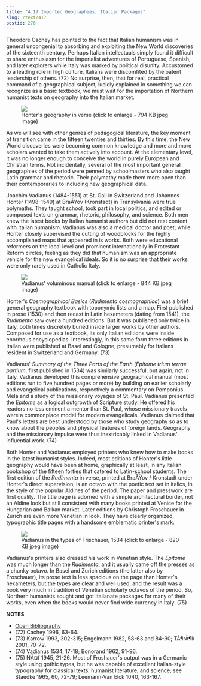 ```yaml
---
title: "4.17 Imported Geographies, Italian Packages"
slug: /text/417
postid: 276
---
```

Theodore Cachey has pointed to the fact that Italian humanism was in general uncongenial to absorbing and exploiting the New World discoveries of the sixteenth century. Perhaps Italian intellectuals simply found it difficult to share enthusiasm for the imperialist adventures of Portuguese, Spanish, and later explorers while Italy was marked by political disunity. Accustomed to a leading role in high culture, Italians were discomfited by the patent leadership of others. (72) No surprise, then, that for real, practical command of a geographical subject, lucidly explained in something we can recognize as a basic textbook, we must wait for the importation of Northern humanist texts on geography into the Italian market.
<p style="text-align: center;"></p>


<figure class="mkdn-figure">
    <div onClick="createLightbox('/images_full/4.00_Chapter_Four/HFS_083.03.jpg')" data="/images_full/0.00_Introduction/Wing-ZP-535.D175Negrotitle.jpg" class="mkdn-image-link" id="lbimage">
    <img class="mkdn-image" src="/images_full/4.00_Chapter_Four/HFS_083.03.jpg" />
    <figcaption class="mkdn-figcaption">Honter's geography in verse (click to enlarge - 794 KB jpeg image)</figcaption>
    </div>
</figure>

As we will see with other genres of pedagogical literature, the key moment of transition came in the fifteen twenties and thirties. By this time, the New World discoveries were becoming common knowledge and more and more scholars wanted to take them actively into account. At the elementary level, it was no longer enough to conceive the world in purely European and Christian terms. Not incidentally, several of the most important general geographies of the period were penned by schoolmasters who also taught Latin grammar and rhetoric. Their polymathy made them more open than their contemporaries to including new geographical data.

Joachim Vadianus (1484-1551) at St. Gall in Switzerland and Johannes Honter (1498-1549) at BraÅŸov (Kronstadt) in Transylvania were true polymaths. They taught school, took part in local politics, and edited or composed texts on grammar, rhetoric, philosophy, and science. Both men knew the latest books by Italian humanist authors but did not rest content with Italian humanism. Vadianus was also a medical doctor and poet; while Honter closely supervised the cutting of woodblocks for the highly accomplished maps that appeared in is works. Both were educational reformers on the local level and prominent internationally in Protestant Reform circles, feeling as they did that humanism was an appropriate vehicle for the new evangelical ideals. So it is no surprise that their works were only rarely used in Catholic Italy.
<p style="text-align: center;"></p>


<figure class="mkdn-figure">
    <div onClick="createLightbox('/images_full/4.00_Chapter_Four/HFS_084.01.jpg')" data="/images_full/0.00_Introduction/Wing-ZP-535.D175Negrotitle.jpg" class="mkdn-image-link" id="lbimage">
    <img class="mkdn-image" src="/images_full/4.00_Chapter_Four/HFS_084.01.jpg" />
    <figcaption class="mkdn-figcaption">Vadianus' voluminous manual (click to enlarge - 844 KB jpeg image)</figcaption>
    </div>
</figure>

Honter's *Cosmographical Basics* (*Rudimenta cosmographica*) was a brief general geography textbook with toponymic lists and a map. First published in prose (1530) and then recast in Latin hexameters (dating from 1541), the *Rudimenta* saw over a hundred editions. But it was published only twice in Italy, both times discretely buried inside larger works by other authors. Composed for use as a textbook, its only Italian editions were inside enormous encyclopedias. Interestingly, in this same form three editions in Italian were published at Basel and Cologne, presumably for Italians resident in Switzerland and Germany. (73)

Vadianus' *Summary of the Three Parts of the Earth* (*Epitome trium terrae partium*, first published in 1534) was similarly successful, but again, not in Italy. Vadianus developed this comprehensive geographical manual (most editions run to five hundred pages or more) by building on earlier scholarly and evangelical publications, respectively a commentary on Pomponius Mela and a study of the missionary voyages of St. Paul. Vadianus presented the *Epitome* as a logical outgrowth of Scripture study. He offered his readers no less eminent a mentor than St. Paul, whose missionary travels were a commonplace model for modern evangelicals. Vadianus claimed that Paul's letters are best understood by those who study geography so as to know about the peoples and physical features of foreign lands. Geography and the missionary impulse were thus inextricably linked in Vadianus' influential work. (74)

Both Honter and Vadianus employed printers who knew how to make books in the latest humanist styles. Indeed, most editions of Honter's little geography would have been at home, graphically at least, in any Italian bookshop of the fifteen forties that catered to Latin-school students. The first edition of the *Rudimenta* in verse, printed at BraÅŸov / Kronstadt under Honter's direct supervision, is an octavo with the poetic text set in italics, in the style of the popular Aldines of the period. The paper and presswork are first quality. The title page is adorned with a simple architectural border, not an Aldine look but still consistent with many books printed at Venice for the Hungarian and Balkan market. Later editions by Christoph Froschauer in Zurich are even more Venetian in look. They have clearly organized, typographic title pages with a handsome emblematic printer's mark.
<p style="text-align: center;"></p>


<figure class="mkdn-figure">
    <div onClick="createLightbox('/images_full/4.00_Chapter_Four/HFS_084.02.jpg')" data="/images_full/0.00_Introduction/Wing-ZP-535.D175Negrotitle.jpg" class="mkdn-image-link" id="lbimage">
    <img class="mkdn-image" src="/images_full/4.00_Chapter_Four/HFS_084.02.jpg" />
    <figcaption class="mkdn-figcaption">Vadianus in the types of Frischauer, 1534 (click to enlarge - 820 KB jpeg image)</figcaption>
    </div>
</figure>

Vadianus's printers also dressed his work in Venetian style. The *Epitome* was much longer than the *Rudimenta*, and it usually came off the presses as a chunky octavo. In Basel and Zurich editions (the latter also by Froschauer), its prose text is less spacious on the page than Honter's hexameters, but the types are clear and well used, and the result was a book very much in tradition of Venetian scholarly octavos of the period. So, Northern humanists sought and got Italianate packages for many of their works, even when the books would never find wide currency in Italy. (75)

**NOTES**
* [Open Bibliography](/bibliography.pdf)
* (72) Cachey 1996, 63-64.
* (73) Karrow 1993, 302-315; Engelmann 1982, 58-63 and 84-90; TÃ¶rÃ¶k 2001, 70-72.
* (74) Vadianus 1534, 17-18; Bonorand 1962, 91-96.
* (75) NÃ¤f 1945, 21-26. Most of Froshauer's output was in a Germanic style using gothic types, but he was capable of excellent Italian-style typography for classical texts, humanist literature, and science; see Staedke 1965, 60, 72-79; Leemann-Van Elck 1040, 163-167.

